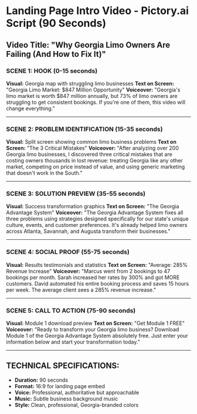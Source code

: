 # Landing Page Intro Video - Pictory.ai Script (90 Seconds)

## Video Title: "Why Georgia Limo Owners Are Failing (And How to Fix It)"

### SCENE 1: HOOK (0-15 seconds)
**Visual:** Georgia map with struggling limo businesses
**Text on Screen:** "Georgia Limo Market: $847 Million Opportunity"
**Voiceover:**
"Georgia's limo market is worth $847 million annually, but 73% of limo owners are struggling to get consistent bookings. If you're one of them, this video will change everything."

---

### SCENE 2: PROBLEM IDENTIFICATION (15-35 seconds)
**Visual:** Split screen showing common limo business problems
**Text on Screen:** "The 3 Critical Mistakes"
**Voiceover:**
"After analyzing over 200 Georgia limo businesses, I discovered three critical mistakes that are costing owners thousands in lost revenue: treating Georgia like any other market, competing on price instead of value, and using generic marketing that doesn't work in the South."

---

### SCENE 3: SOLUTION PREVIEW (35-55 seconds)
**Visual:** Success transformation graphics
**Text on Screen:** "The Georgia Advantage System"
**Voiceover:**
"The Georgia Advantage System fixes all three problems using strategies designed specifically for our state's unique culture, events, and customer preferences. It's already helped limo owners across Atlanta, Savannah, and Augusta transform their businesses."

---

### SCENE 4: SOCIAL PROOF (55-75 seconds)
**Visual:** Results testimonials and statistics
**Text on Screen:** "Average: 285% Revenue Increase"
**Voiceover:**
"Marcus went from 2 bookings to 47 bookings per month. Sarah increased her rates by 300% and got MORE customers. David automated his entire booking process and saves 15 hours per week. The average client sees a 285% revenue increase."

---

### SCENE 5: CALL TO ACTION (75-90 seconds)
**Visual:** Module 1 download preview
**Text on Screen:** "Get Module 1 FREE"
**Voiceover:**
"Ready to transform your Georgia limo business? Download Module 1 of the Georgia Advantage System absolutely free. Just enter your information below and start your transformation today."

---

## TECHNICAL SPECIFICATIONS:
- **Duration:** 90 seconds
- **Format:** 16:9 for landing page embed
- **Voice:** Professional, authoritative but approachable
- **Music:** Subtle business background music
- **Style:** Clean, professional, Georgia-branded colors

